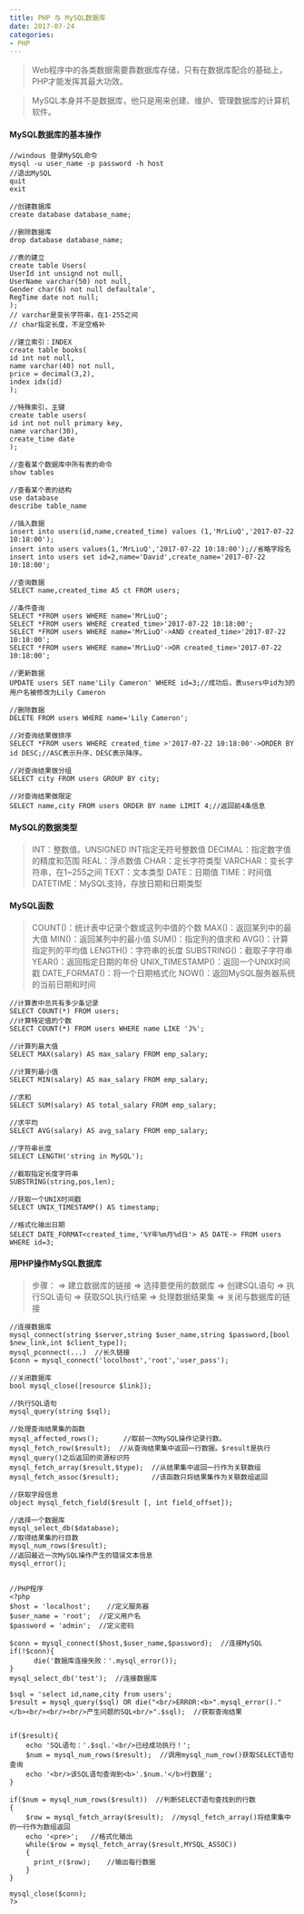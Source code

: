 ```yaml
---
title: PHP 与 MySQL数据库
date: 2017-07-24
categories:
- PHP
---
```

>Web程序中的各类数据需要靠数据库存储，只有在数据库配合的基础上，PHP才能发挥其最大功效。

>MySQL本身并不是数据库，他只是用来创建、维护、管理数据库的计算机软件。

#### MySQL数据库的基本操作
```basicOperations
//windous 登录MySQL命令
mysql -u user_name -p password -h host
//退出MySQL
quit
exit

//创建数据库
create database database_name;

//删除数据库
drop database database_name;

//表的建立
create table Users(
UserId int unsignd not null,
UserName varchar(50) not null,
Gender char(6) not null defaultale',
RegTime date not null;
);
// varchar是变长字符串，在1-255之间
// char指定长度，不足空格补

//建立索引：INDEX
create table books(
id int not null,
name varchar(40) not null,
price = decimal(3,2),
index idx(id)
);

//特殊索引，主键
create table users(
id int not null primary key,
name varchar(30),
create_time date
);

//查看某个数据库中所有表的命令
show tables

//查看某个表的结构
use database
describe table_name

//插入数据
insert into users(id,name,created_time) values (1,'MrLiuQ','2017-07-22 10:18:00');
insert into users values(1,'MrLiuQ','2017-07-22 10:18:00');//省略字段名
insert into users set id=2,name='David',create_name='2017-07-22 10:18:00';

//查询数据
SELECT name,created_time AS ct FROM users;

//条件查询
SELECT *FROM users WHERE name='MrLiuQ';
SELECT *FROM users WHERE created_time>'2017-07-22 10:18:00';
SELECT *FROM users WHERE name='MrLiuQ'->AND created_time>'2017-07-22 10:18:00';
SELECT *FROM users WHERE name='MrLiuQ'->OR created_time>'2017-07-22 10:18:00';

//更新数据
UPDATE users SET name'Lily Cameron' WHERE id=3;//成功后，表users中id为3的用户名被修改为Lily Cameron

//删除数据
DELETE FROM users WHERE name='Lily Cameron';

//对查询结果做排序
SELECT *FROM users WHERE created_time >'2017-07-22 10:18:00'->ORDER BY id DESC;//ASC表示升序，DESC表示降序。

//对查询结果做分组
SELECT city FROM users GROUP BY city;

//对查询结果做限定
SELECT name,city FROM users ORDER BY name LIMIT 4;//返回前4条信息
```

#### MySQL的数据类型
>INT：整数值。UNSIGNED INT指定无符号整数值
DECIMAL：指定数字值的精度和范围
REAL：浮点数值
CHAR：定长字符类型
VARCHAR：变长字符串，在1~255之间
TEXT：文本类型
DATE：日期值
TIME：时间值
DATETIME：MySQL支持，存放日期和日期类型

#### MySQL函数
>COUNT()：统计表中记录个数或这列中值的个数
MAX()：返回某列中的最大值
MIN()：返回某列中的最小值
SUM()：指定列的值求和
AVG()：计算指定列的平均值
LENGTH()：字符串的长度
SUBSTRING()：截取子字符串
YEAR()：返回指定日期的年份
UNIX_TIMESTAMP()：返回一个UNIX时间戳
DATE_FORMAT()：将一个日期格式化
NOW()：返回MySQL服务器系统的当前日期和时间

```function
//计算表中总共有多少条记录
SELECT COUNT(*) FROM users;
//计算特定值的个数
SELECT COUNT(*) FROM users WHERE name LIKE 'J%';

//计算列最大值
SELECT MAX(salary) AS max_salary FROM emp_salary;

//计算列最小值
SELECT MIN(salary) AS max_salary FROM emp_salary;

//求和
SELECT SUM(salary) AS total_salary FROM emp_salary;

//求平均
SELECT AVG(salary) AS avg_salary FROM emp_salary;

//字符串长度
SELECT LENGTH('string in MySQL');

//截取指定长度字符串
SUBSTRING(string,pos,len);

//获取一个UNIX时间戳
SELECT UNIX_TIMESTAMP() AS timestamp;

//格式化输出日期
SELECT DATE_FORMAT<created_time,'%Y年%m月%d日'> AS DATE-> FROM users WHERE id=3;
```
#### 用PHP操作MySQL数据库
>步骤：
=> 建立数据库的链接
=> 选择要使用的数据库
=> 创建SQL语句
=> 执行SQL语句
=> 获取SQL执行结果
=> 处理数据结果集
=> 关闭与数据库的链接

```Operations
//连接数据库
mysql_connect(string $server,string $user_name,string $password,[bool $new_link,int $client_type]);
mysql_pconnect(...)  //长久链接
$conn = mysql_connect('locolhost','root','user_pass');

//关闭数据库
bool mysql_close([resource $link]);

//执行SQL语句
mysql_query(string $sql);

//处理查询结果集的函数
mysql_affected_rows();      //取前一次MySQL操作记录行数。
mysql_fetch_row($result);  //从查询结果集中返回一行数据。$result是执行mysql_query()之后返回的资源标识符
mysql_fetch_array($result,$type);  //从结果集中返回一行作为关联数组
mysql_fetch_assoc($result);        //该函数只将结果集作为关联数组返回

//获取字段信息
object mysql_fetch_field($result [, int field_offset]);

//选择一个数据库
mysql_select_db($database);
//取得结果集的行目数
mysql_num_rows($result);
//返回最近一次MySQL操作产生的错误文本信息
mysql_error();


//PHP程序
<?php
$host = 'localhost';    //定义服务器
$user_name = 'root';  //定义用户名
$password = 'admin';  //定义密码

$conn = mysql_connect($host,$user_name,$password);  //连接MySQL
if(!$conn){
      die('数据库连接失败：'.mysql_error());
}
mysql_select_db('test');  //连接数据库

$sql = 'select id,name,city from users';
$result = mysql_query($sql) OR die("<br/>ERROR:<b>".mysql_error()."</b><br/><br/><br/>产生问题的SQL<br/>".$sql);  //获取查询结果


if($result){
    echo 'SQL语句：'.$sql.'<br/>已经成功执行！';
    $num = mysql_num_rows($result);  //调用mysql_num_row()获取SELECT语句查询
    echo '<br/>该SQL语句查询到<b>'.$num.'</b>行数据';
}

if($num = mysql_num_rows($result))  //判断SELECT语句查找到的行数
{
    $row = mysql_fetch_array($result);  //mysql_fetch_array()将结果集中的一行作为数组返回
    echo '<pre>';   //格式化输出
    while($row = mysql_fetch_array($result,MYSQL_ASSOC))
    {
      print_r($row);    //输出每行数据
    }
}

mysql_close($conn);
?>
```
